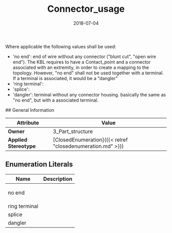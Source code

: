 ﻿---
title: Connector_usage
toc: false
type: specs
date: "2018-07-04"
draft: false
specification: KBL
version: 2.5
documentType: "Recommendation"
elementType: Class
classes:
  - Connector_usage
menu_name: kbl-2.5
---
<p> Where applicable the following values shall be used:      </p>      <ul>       <li> 'no end': end of wire without any connector (&quot;blunt cut&quot;, &quot;open wire end&quot;). The&#160;KBL requires to have a Contact_point and a connector associated with an extremity, in order to create a mapping to the topology. However, &quot;no end&quot; shall not be used together with a terminal. If a terminal is associated, it would be a &quot;dangler&quot;        </li>       <li> 'ring terminal':        </li>       <li> 'splice':        </li>       <li> 'dangler': terminal without any connector housing.&#160;basically the same as &quot;no end&quot;, but with a associated terminal.        </li>     </ul>
## General Information

| Attribute               | Value |
|-------------------------|-------|
| **Owner**               | 3_Part_structure |
| **Applied Stereotype**  | [ClosedEnumeration]({{< relref "closedenumeration.md" >}})<br/>  |

## Enumeration Literals
| Name          | **Description** |
|---------------|-----------------|
| no end | <p> &#160;      </p> |
| ring terminal |  |
| splice |  |
| dangler |  |
